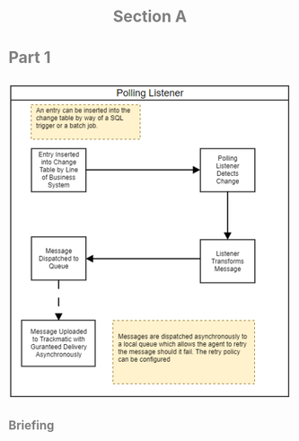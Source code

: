<h1 style="text-align: center;">
<span style="color:grey">Section A</span>
</h1>

# <span style="color:grey">Part 1</span>

## ![Adding pic](../../Images/pollingListener.png)

## <span style="color:grey">Briefing</span>